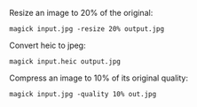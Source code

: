 Resize an image to 20% of the original:

    magick input.jpg -resize 20% output.jpg

Convert heic to jpeg:

    magick input.heic output.jpg

Compress an image to 10% of its original quality:

    magick input.jpg -quality 10% out.jpg
